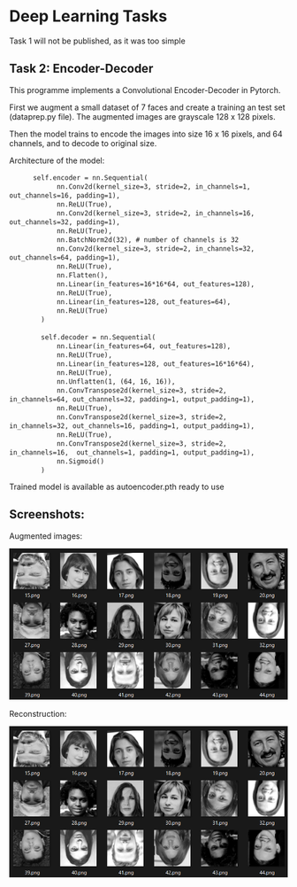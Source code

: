 # Deep Learning Tasks

Task 1 will not be published, as it was too simple

## Task 2: Encoder-Decoder

This programme implements a Convolutional Encoder-Decoder in Pytorch.

First we augment a small dataset of 7 faces and create a training an test set (dataprep.py file).
The augmented images are grayscale 128 x 128 pixels.

Then the model trains to encode the images into size 16 x 16 pixels, and 64 channels,
and to decode to original size.

Architecture of the model:

```
      self.encoder = nn.Sequential(
            nn.Conv2d(kernel_size=3, stride=2, in_channels=1, out_channels=16, padding=1),
            nn.ReLU(True),
            nn.Conv2d(kernel_size=3, stride=2, in_channels=16, out_channels=32, padding=1),
            nn.ReLU(True),
            nn.BatchNorm2d(32), # number of channels is 32
            nn.Conv2d(kernel_size=3, stride=2, in_channels=32, out_channels=64, padding=1),
            nn.ReLU(True),
            nn.Flatten(),
            nn.Linear(in_features=16*16*64, out_features=128),
            nn.ReLU(True),
            nn.Linear(in_features=128, out_features=64),
            nn.ReLU(True)
        )

        self.decoder = nn.Sequential(
            nn.Linear(in_features=64, out_features=128),
            nn.ReLU(True),
            nn.Linear(in_features=128, out_features=16*16*64),
            nn.ReLU(True),
            nn.Unflatten(1, (64, 16, 16)),
            nn.ConvTranspose2d(kernel_size=3, stride=2, in_channels=64, out_channels=32, padding=1, output_padding=1),
            nn.ReLU(True),
            nn.ConvTranspose2d(kernel_size=3, stride=2, in_channels=32, out_channels=16, padding=1, output_padding=1),
            nn.ReLU(True),
            nn.ConvTranspose2d(kernel_size=3, stride=2, in_channels=16,  out_channels=1, padding=1, output_padding=1),
            nn.Sigmoid()
        )
```

Trained model is available as autoencoder.pth ready to use


## Screenshots:

Augmented images:

![Image1](<Screenshots/Task 2/augmented.png>)

Reconstruction:

![Image1](<Screenshots/Task 2/augmented.png>)
